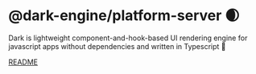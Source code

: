 # @dark-engine/platform-server 🌒

Dark is lightweight component-and-hook-based UI rendering engine for javascript apps without dependencies and written in Typescript 💫

[README](https://github.com/atellmer/dark)
